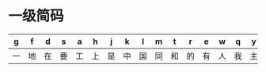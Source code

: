# 一级简码

|g|f|d|s|a|h|j|k|l|m|t|r|e|w|q|y|u|i|o|p|n|b|v|c|x|
|---|---|---|---|---|---|---|---|---|---|---|---|---|---|---|---|---|---|---|---|---|---|---|---|---|
|一|地|在|要|工|上|是|中|国|同|和|的|有|人|我|主|产|不|为|这|民|了|发|以|经|
